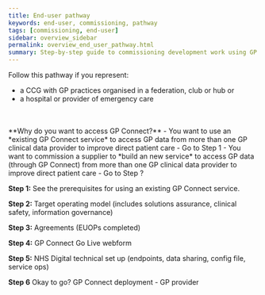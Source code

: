 ```yaml
---
title: End-user pathway
keywords: end-user, commissioning, pathway
tags: [commissioning, end-user]
sidebar: overview_sidebar
permalink: overview_end_user_pathway.html
summary: Step-by-step guide to commissioning development work using GP Connect
---
```


Follow this pathway if you represent:

-   a CCG with GP practices organised in a federation, club or hub
or
-   a hospital or provider of emergency care
<br/> 
<br/> 
**Why do you want to access GP Connect?**
-   You want to use an *existing GP Connect service* to access GP data from more than one GP clinical data provider to improve direct patient care - Go to Step 1
-   You want to commission a supplier to *build an new service* to access GP data (through GP Connect) from more than one GP clinical data provider to improve direct patient care - Go to Step ?
<br/> 

**Step 1:** See the prerequisites for using an existing GP Connect service.

**Step 2:** Target operating model (includes solutions assurance, clinical safety, information governance)

**Step 3:** Agreements (EUOPs completed)

**Step 4:** GP Connect Go Live webform

**Step 5:** NHS Digital technical set up (endpoints, data sharing, config file, service ops)

**Step 6** Okay to go? GP Connect deployment - GP provider 

